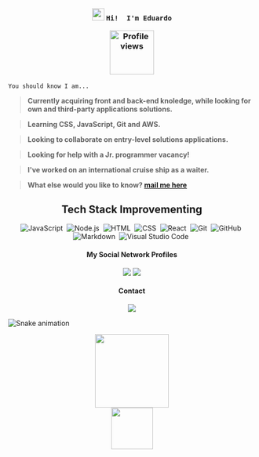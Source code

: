 <h3 align="center">

<img src="https://raw.githubusercontent.com/kaueMarques/kaueMarques/master/hi.gif" width="25px"> **``` Hi!  I'm Eduardo ```** <p align="right"> </p>
 
<img src="https://komarev.com/ghpvc/?username=EduhRodrigues&color=blue" width="90px" alt="Profile views" /> </h3>

    You should know I am...

> **Currently acquiring front and back-end knoledge, while looking for own and third-party applications solutions.<br>**

> **Learning CSS, JavaScript, Git and AWS.**<br>

> **Looking to collaborate on entry-level solutions applications.<br>**

> **Looking for help with a Jr. programmer vacancy!<br>**

> **I've worked on an international cruise ship as a waiter.<br>**

> **What else would you like to know?  <a href = "mailto:eduardorodrigues23@gmail.com">mail me here</a> <br>**

 <div align="center">

## Tech Stack Improvementing

![JavaScript](https://img.shields.io/badge/-JavaScript-05122A?style=flat&logo=javascript)&nbsp;
![Node.js](https://img.shields.io/badge/-Node.js-05122A?style=flat&logo=node.js)&nbsp;
![HTML](https://img.shields.io/badge/-HTML-05122A?style=flat&logo=HTML5)&nbsp;
![CSS](https://img.shields.io/badge/-CSS-05122A?style=flat&logo=CSS3&logoColor=1572B6)&nbsp;
![React](https://img.shields.io/badge/-React-05122A?style=flat&logo=react)&nbsp;
![Git](https://img.shields.io/badge/-Git-05122A?style=flat&logo=git)&nbsp;
![GitHub](https://img.shields.io/badge/-GitHub-05122A?style=flat&logo=github)&nbsp;
![Markdown](https://img.shields.io/badge/-Markdown-05122A?style=flat&logo=markdown)&nbsp;
![Visual Studio Code](https://img.shields.io/badge/-Visual%20Studio%20Code-05122A?style=flat&logo=visual-studio-code&logoColor=007ACC)&nbsp;
  </div>
  
   <div align="center"> 
  
  #### My Social Network Profiles
  
   <a href="https://www.linkedin.com/in/eduardo-rodrigues-2b9462229" target="_blank"><img src="https://img.shields.io/badge/-LinkedIn-%230077B5?style=for-the-badge&logo=linkedin&logoColor=white" target="_blank"></a> 
   <a href="https://instagram.com/jeduh_rodrigues" target="_blank"><img src="https://img.shields.io/badge/-Instagram-%23E4405F?style=for-the-badge&logo=instagram&logoColor=white" target="_blank"></a>
  </div>
  
   <div align="center"> 
  
  #### Contact 
 <a href = "mailto:eduardorodrigues23@gmail.com"><img src="https://img.shields.io/badge/-Gmail-%23333?style=for-the-badge&logo=gmail&logoColor=white" target="_blank"></a>
 
 </div>
  
   ![Snake animation](https://github.com/EduhRodrigues/EduhRodrigues/blob/output/github-contribution-grid-snake.svg)

<div align="center">
  <a href="https://github.com/EduhRodrigues">
  <img height="150em" src="https://github-readme-stats.vercel.app/api?username=EduhRodrigues&show_icons=true&theme=algolia&include_all_commits=true&count_private=true"/><br>
  <img height="85em" src="https://github-readme-stats.vercel.app/api/top-langs/?username=EduhRodrigues&layout=compact&langs_count=7&theme=algolia"/>
</div>
  
